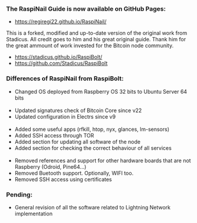 ### The RaspiNail Guide is now available on GitHub Pages:
* https://regiregi22.github.io/RaspiNail/

This is a forked, modified and up-to-date version of the original work from Stadicus. All credit goes to him and his great original guide. Thank him for the great ammount of work invested for the Bitcoin node community.
* https://stadicus.github.io/RaspiBolt/
* https://github.com/Stadicus/RaspiBolt

### Differences of RaspiNail from RaspiBolt:
* Changed OS deployed from Raspberry OS 32 bits to Ubuntu Server 64 bits
<br/><br/>
* Updated signatures check of Bitcoin Core since v22
* Updated configuration in Electrs since v9
<br/><br/>
* Added some useful apps (rfkill, htop, nyx, glances, lm-sensors)
* Added SSH access through TOR
* Added section for updating all software of the node
* Added section for checking the correct behaviour of all services
<br/><br/>
* Removed references and support for other hardware boards that are not Raspberry (Odroid, Pine64...)
* Removed Buetooth support. Optionally, WIFI too.
* Removed SSH access using certificates

### Pending:
* General revision of all the software related to Lightning Network implementation
